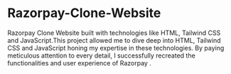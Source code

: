 # Razorpay-Clone-Website
Razorpay Clone Website built with technologies like HTML, Tailwind CSS and JavaScript.This project allowed me to dive deep into HTML, Tailwind CSS and JavaScript honing my expertise in these technologies. By paying meticulous attention to every detail, I successfully recreated the functionalities and user experience of Razorpay .
